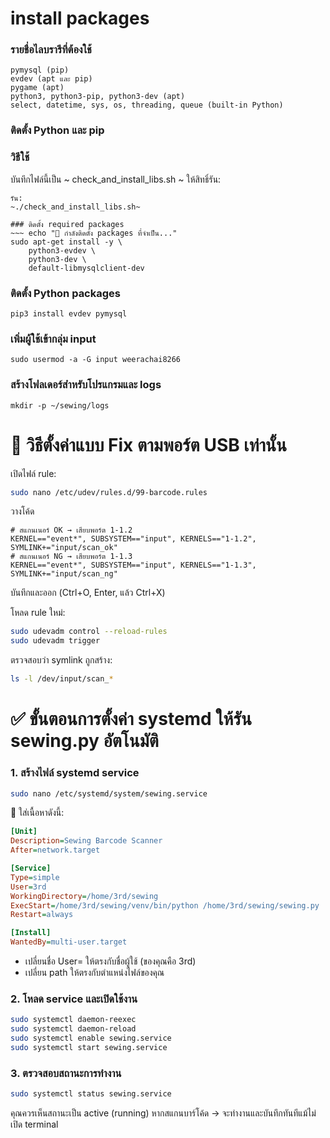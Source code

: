 # install packages 
### รายชื่อไลบรารีที่ต้องใช้
    pymysql (pip)
    evdev (apt และ pip)
    pygame (apt)
    python3, python3-pip, python3-dev (apt)
    select, datetime, sys, os, threading, queue (built-in Python)

### ติดตั้ง Python และ pip
### วิธีใช้

บันทึกไฟล์นี้เป็น ~ check_and_install_libs.sh ~
ให้สิทธิ์รัน:
~~~chmod +x check_and_install_libs.sh~
รัน:
~./check_and_install_libs.sh~

### ติดตั้ง required packages
~~~ echo "🔧 กำลังติดตั้ง packages ที่จำเป็น..."
sudo apt-get install -y \
    python3-evdev \
    python3-dev \
    default-libmysqlclient-dev
~~~

### ติดตั้ง Python packages
~~~ echo "📚 กำลังติดตั้ง Python libraries..."
pip3 install evdev pymysql
~~~

### เพิ่มผู้ใช้เข้ากลุ่ม input
~~~ echo "👥 กำลังเพิ่มสิทธิ์ผู้ใช้..."
sudo usermod -a -G input weerachai8266
~~~

### สร้างโฟลเดอร์สำหรับโปรแกรมและ logs
~~~ echo "📁 กำลังสร้างโครงสร้างโฟลเดอร์..."
mkdir -p ~/sewing/logs
~~~

# 🔧 วิธีตั้งค่าแบบ Fix ตามพอร์ต USB เท่านั้น
เปิดไฟล์ rule:

~~~bash
sudo nano /etc/udev/rules.d/99-barcode.rules
~~~

วางโค้ด
~~~udev
# สแกนเนอร์ OK → เสียบพอร์ต 1-1.2
KERNEL=="event*", SUBSYSTEM=="input", KERNELS=="1-1.2", SYMLINK+="input/scan_ok"
# สแกนเนอร์ NG → เสียบพอร์ต 1-1.3
KERNEL=="event*", SUBSYSTEM=="input", KERNELS=="1-1.3", SYMLINK+="input/scan_ng"
~~~

บันทึกและออก (Ctrl+O, Enter, แล้ว Ctrl+X)

โหลด rule ใหม่:
~~~bash
sudo udevadm control --reload-rules
sudo udevadm trigger
~~~

ตรวจสอบว่า symlink ถูกสร้าง:
~~~bash
ls -l /dev/input/scan_*
~~~


# ✅ ขั้นตอนการตั้งค่า systemd ให้รัน sewing.py อัตโนมัติ
### 1. สร้างไฟล์ systemd service
~~~bash
sudo nano /etc/systemd/system/sewing.service
~~~
🔧 ใส่เนื้อหาดังนี้:
~~~ini
[Unit]
Description=Sewing Barcode Scanner
After=network.target

[Service]
Type=simple
User=3rd
WorkingDirectory=/home/3rd/sewing
ExecStart=/home/3rd/sewing/venv/bin/python /home/3rd/sewing/sewing.py
Restart=always

[Install]
WantedBy=multi-user.target
~~~
- เปลี่ยนชื่อ User= ให้ตรงกับชื่อผู้ใช้ (ของคุณคือ 3rd)
- เปลี่ยน path ให้ตรงกับตำแหน่งไฟล์ของคุณ

### 2. โหลด service และเปิดใช้งาน
~~~bash
sudo systemctl daemon-reexec
sudo systemctl daemon-reload
sudo systemctl enable sewing.service
sudo systemctl start sewing.service
~~~
### 3. ตรวจสอบสถานะการทำงาน
~~~bash
sudo systemctl status sewing.service
~~~
คุณควรเห็นสถานะเป็น active (running)
หากสแกนบาร์โค้ด → จะทำงานและบันทึกทันทีแม้ไม่เปิด terminal


